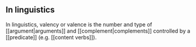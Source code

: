 ## In linguistics
In linguistics, valency or valence is the number and type of [[argument|arguments]] and [[complement|complements]] controlled by a [[predicate]] (e.g. [[content verbs]]).